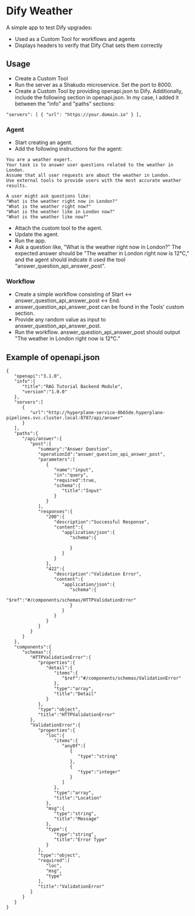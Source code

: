 # Dify Weather
A simple app to test Dify upgrades:

* Used as a Custom Tool for workflows and agents
* Displays headers to verify that Dify Chat sets them correctly

## Usage
* Create a Custom Tool
* Run the server as a Shakudo microservice. Set the port to 8000.
* Create a Custom Tool by providing openapi.json to Dify. Additionally, include the following section in openapi.json. In my case, I added it between the "info" and "paths" sections:
```
"servers": [ { "url": "https://your.domain.io" } ],
```

### Agent
* Start creating an agent.
* Add the following instructions for the agent:
```
You are a weather expert.
Your task is to answer user questions related to the weather in London.
Assume that all user requests are about the weather in London.
Use external tools to provide users with the most accurate weather results.

A user might ask questions like:
"What is the weather right now in London?"
"What is the weather right now?"
"What is the weather like in London now?"
"What is the weather like now?"
```
* Attach the custom tool to the agent.
* Update the agent.
* Run the app.
* Ask a question like, "What is the weather right now in London?" The expected answer should be "The weather in London right now is 12°C," and the agent should indicate it used the tool "answer_question_api_answer_post".

### Workflow
* Create a simple workflow consisting of Start <-> answer_question_api_answer_post <-> End.
* answer_question_api_answer_post can be found in the Tools' custom section.
* Provide any random value as input to answer_question_api_answer_post.
* Run the workflow. answer_question_api_answer_post should output "The weather in London right now is 12°C."

## Example of openapi.json
```
{
   "openapi":"3.1.0",
   "info":{
      "title":"RAG Tutorial Backend Module",
      "version":"1.0.0"
   },
   "servers":[
      {
         "url":"http://hyperplane-service-0b65de.hyperplane-pipelines.svc.cluster.local:8787/api/answer"
      }
   ],
   "paths":{
      "/api/answer":{
         "post":{
            "summary":"Answer Question",
            "operationId":"answer_question_api_answer_post",
            "parameters":[
               {
                  "name":"input",
                  "in":"query",
                  "required":true,
                  "schema":{
                     "title":"Input"
                  }
               }
            ],
            "responses":{
               "200":{
                  "description":"Successful Response",
                  "content":{
                     "application/json":{
                        "schema":{
                           
                        }
                     }
                  }
               },
               "422":{
                  "description":"Validation Error",
                  "content":{
                     "application/json":{
                        "schema":{
                           "$ref":"#/components/schemas/HTTPValidationError"
                        }
                     }
                  }
               }
            }
         }
      }
   },
   "components":{
      "schemas":{
         "HTTPValidationError":{
            "properties":{
               "detail":{
                  "items":{
                     "$ref":"#/components/schemas/ValidationError"
                  },
                  "type":"array",
                  "title":"Detail"
               }
            },
            "type":"object",
            "title":"HTTPValidationError"
         },
         "ValidationError":{
            "properties":{
               "loc":{
                  "items":{
                     "anyOf":[
                        {
                           "type":"string"
                        },
                        {
                           "type":"integer"
                        }
                     ]
                  },
                  "type":"array",
                  "title":"Location"
               },
               "msg":{
                  "type":"string",
                  "title":"Message"
               },
               "type":{
                  "type":"string",
                  "title":"Error Type"
               }
            },
            "type":"object",
            "required":[
               "loc",
               "msg",
               "type"
            ],
            "title":"ValidationError"
         }
      }
   }
}
```